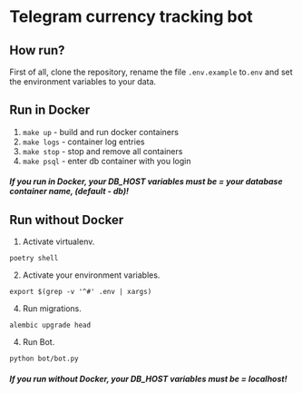 # Telegram currency tracking bot

## How run?
First of all, clone the repository, rename the file `.env.example` to`.env` and set the environment variables to your data.

## Run in Docker
1. `make up` - build and run docker containers
2. `make logs` - container log entries
3. `make stop` - stop and remove all containers
4. `make psql` - enter db container with you login

##### If you run in Docker, your DB_HOST variables must be = your database container name, (default - db)!

## Run without Docker
1. Activate virtualenv.
```
poetry shell
```
2. Activate your environment variables.
```
export $(grep -v '^#' .env | xargs)
```
4. Run migrations.
```
alembic upgrade head
```
4. Run Bot.
```
python bot/bot.py
```
##### If you run without Docker, your DB_HOST variables must be = localhost!
